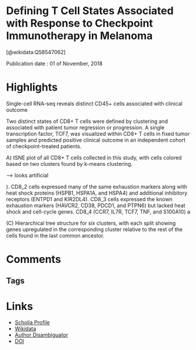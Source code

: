 
Defining T Cell States Associated with Response to Checkpoint Immunotherapy in Melanoma
=======================================================================================
  
  [@wikidata:Q58547062]  
  
Publication date : 01 of November, 2018  

# Highlights
Single-cell RNA-seq reveals distinct CD45+ cells associated
with clinical outcome

Two distinct states of CD8+
T cells were defined by clustering and associated
with patient tumor regression or progression. A
single transcription factor, TCF7, was visualized
within CD8+ T cells in fixed tumor samples and predicted positive clinical outcome in an independent
cohort of checkpoint-treated patients.

A) tSNE plot of all CD8+ T cells collected in this
study, with cells colored based on two clusters
found by k-means clustering.

--> looks artificial

). CD8_2 cells expressed
many of the same exhaustion markers along with heat shock
proteins (HSPB1, HSPA1A, and HSPA4) and additional inhibitory
receptors (ENTPD1 and KIR2DL4). CD8_3 cells expressed the
known exhaustion markers (HAVCR2, CD38, PDCD1, and
PTPN6) but lacked heat shock and cell-cycle genes. CD8_4
(CCR7, IL7R, TCF7, TNF, and S100A10) a

(C) Hierarchical tree structure for six clusters, with each split showing genes upregulated in the corresponding cluster relative to the rest of the cells found in the
last common ancestor.
# Comments

## Tags

# Links
  
 * [Scholia Profile](https://scholia.toolforge.org/work/Q58547062)  
 * [Wikidata](https://www.wikidata.org/wiki/Q58547062)  
 * [Author Disambiguator](https://author-disambiguator.toolforge.org/work_item_oauth.php?id=Q58547062&batch_id=&match=1&author_list_id=&doit=Get+author+links+for+work)  
 * [DOI](https://doi.org/10.1016/J.CELL.2018.10.038)  
